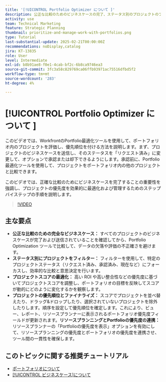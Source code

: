 ```yaml
---
title: '[!UICONTROL Portfolio Optimizer について ]'
description: 公正な比較のためのビジネスケースの完了、ステータス別のプロジェクトのフィルタリング、スコアの動的な調整、プロジェクトの効果的な優先順位の設定、リソースプランニングとポートフォリオ目標の連携により、Workfrontのプロジェクト管理を最適化します。
activity: use
team: Technical Marketing
feature: Strategic Planning
thumbnail: prioritize-and-manage-work-with-portfolios.png
type: Tutorial
last-substantial-update: 2025-02-21T00:00:00Z
recommendations: noDisplay,catalog
jira: KT-13835
role: User
level: Intermediate
exl-id: b8b91ae8-f0e1-4cab-bf2c-6b8ca9746ea3
source-git-commit: 3fc3a58c829769ca06ffb93971ac75516dfbd5f2
workflow-type: tm+mt
source-wordcount: '283'
ht-degree: 4%

---
```


# [!UICONTROL Portfolio Optimizer について ]

このビデオでは、WorkfrontのPortfolio最適化ツールを使用して、ポートフォリオ内のプロジェクトを評価し、優先順位を付ける方法を説明します。&#x200B; まず、プロジェクトのビジネスケースを送信し、そのステータスを「リクエスト済み」に変更して、オプションで承認または却下できるようにします。&#x200B; 承認前に、Portfolio最適化ツールを使用して、プロジェクトをポートフォリオ内の他のプロジェクトと比較できます。&#x200B;

このビデオでは、正確な比較のためにビジネスケースを完了することの重要性を強調し、プロジェクトの優先度を効果的に最適化および管理するためのステップバイステップの手順を説明します。&#x200B;

>[!VIDEO](https://video.tv.adobe.com/v/3446275/?quality=12&learn=on&enablevpops)

## 主な要点

* **公正な比較のための完全なビジネスケース：** すべてのプロジェクトのビジネスケースが完了および送信されていることを確認してから、Portfolio Optimization ツールで比較して、データの欠落や評価の不正確さを避けます。&#x200B;
* **ステータス別にプロジェクトをフィルター：** フィルターを使用して、特定のプロジェクトステータス（リクエスト済み、承認済み、現在など）にフォーカスし、効率的な比較と意思決定を行います。&#x200B;
* **プロジェクトスコアの最適化：** 高い ROI や高い整合性などの優先度に基づいてプロジェクトスコアを調整し、ポートフォリオの目標を反映してスコアが動的にどのように変化するかを観察します。&#x200B;
* **プロジェクトの優先順位とファイナライズ：** スコアでプロジェクトを並べ替えたり、ドラッグ&amp;ドロップしたり、選択されていないプロジェクトを除外したりします。&#x200B; 順序を設定して優先順位を確定します。これにより、ビュー、レポート、リソースプランナーに表示されるポートフォリオ優先度フィールドが更新されます。&#x200B;**リソースプランニングとPortfolioの優先度の連携：** リソースプランナーの「Portfolioの優先度を表示」オプションを有効にして、リソースプランニングの優先度とポートフォリオの優先度を連携させ、ツール間の一貫性を確保します。&#x200B;


## このトピックに関する推奨チュートリアル

* [ポートフォリオについて](/help/portfolios-and-programs/overview-of-adobe-workfront-portfolios.md)
* [[!UICONTROL ビジネスケース]について](/help/portfolios-and-programs/introduction-to-the-business-case.md)
